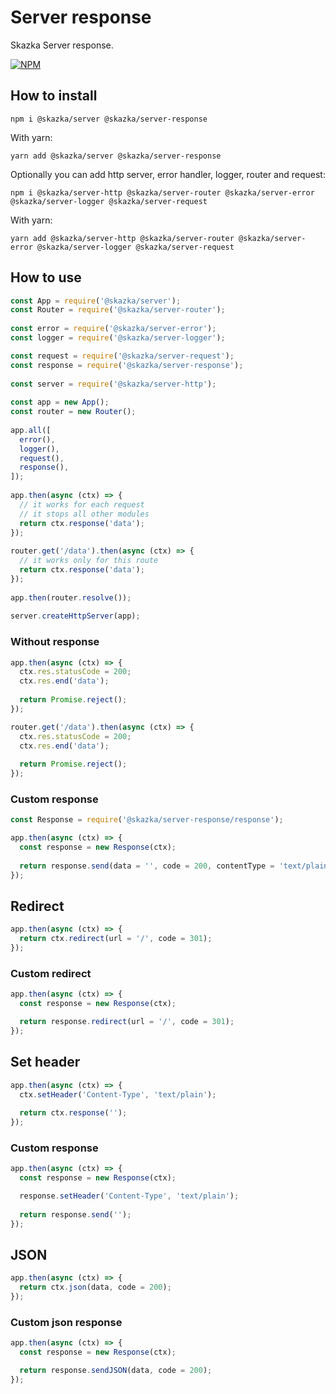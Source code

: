 # Server response

Skazka Server response.

[![NPM](https://nodei.co/npm/@skazka/server-pg.png)](https://npmjs.org/package/@skazka/server-pg)

## How to install

    npm i @skazka/server @skazka/server-response
    
With yarn:

    yarn add @skazka/server @skazka/server-response
    
Optionally you can add http server, error handler, logger, router and request:

    npm i @skazka/server-http @skazka/server-router @skazka/server-error @skazka/server-logger @skazka/server-request
      
With yarn:

    yarn add @skazka/server-http @skazka/server-router @skazka/server-error @skazka/server-logger @skazka/server-request

## How to use

```javascript
const App = require('@skazka/server');
const Router = require('@skazka/server-router');
        
const error = require('@skazka/server-error');
const logger = require('@skazka/server-logger');

const request = require('@skazka/server-request');
const response = require('@skazka/server-response');
        
const server = require('@skazka/server-http');
        
const app = new App();
const router = new Router();
        
app.all([
  error(),
  logger(),
  request(),
  response(),
]);
    
app.then(async (ctx) => {
  // it works for each request
  // it stops all other modules
  return ctx.response('data'); 
});
    
router.get('/data').then(async (ctx) => {
  // it works only for this route
  return ctx.response('data'); 
});
        
app.then(router.resolve());
        
server.createHttpServer(app);
```

### Without response

```javascript
app.then(async (ctx) => {
  ctx.res.statusCode = 200;
  ctx.res.end('data');
      
  return Promise.reject();
});

router.get('/data').then(async (ctx) => {
  ctx.res.statusCode = 200;
  ctx.res.end('data');
        
  return Promise.reject();
});
```

### Custom response

```javascript
const Response = require('@skazka/server-response/response');

app.then(async (ctx) => {
  const response = new Response(ctx);
    
  return response.send(data = '', code = 200, contentType = 'text/plain');
});
```

## Redirect

```javascript
app.then(async (ctx) => {
  return ctx.redirect(url = '/', code = 301);
});
```

### Custom redirect

```javascript
app.then(async (ctx) => {
  const response = new Response(ctx);

  return response.redirect(url = '/', code = 301);
});
```

## Set header

```javascript
app.then(async (ctx) => {
  ctx.setHeader('Content-Type', 'text/plain');
  
  return ctx.response('');
});
```

### Custom response

```javascript
app.then(async (ctx) => {
  const response = new Response(ctx);

  response.setHeader('Content-Type', 'text/plain');
  
  return response.send('');
});
```

## JSON

```javascript
app.then(async (ctx) => {
  return ctx.json(data, code = 200);
});
```

### Custom json response

```javascript
app.then(async (ctx) => {
  const response = new Response(ctx);

  return response.sendJSON(data, code = 200);
});
```
